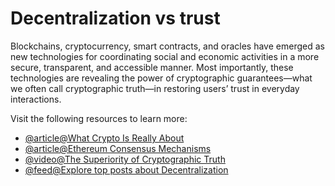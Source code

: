 # Decentralization vs trust

Blockchains, cryptocurrency, smart contracts, and oracles have emerged as new technologies for coordinating social and economic activities in a more secure, transparent, and accessible manner. Most importantly, these technologies are revealing the power of cryptographic guarantees—what we often call cryptographic truth—in restoring users’ trust in everyday interactions.

Visit the following resources to learn more:

- [@article@What Crypto Is Really About](https://blog.chain.link/what-crypto-is-really-about/)
- [@article@Ethereum Consensus Mechanisms](https://ethereum.org/en/developers/docs/consensus-mechanisms/)
- [@video@The Superiority of Cryptographic Truth](https://youtu.be/AEtBPbmIRKQ)
- [@feed@Explore top posts about Decentralization](https://app.daily.dev/tags/decentralization?ref=roadmapsh)